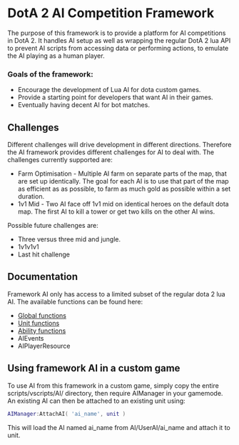 # DotA 2 AI Competition Framework
The purpose of this framework is to provide a platform for AI competitions in DotA 2. It handles AI setup as well as wrapping the regular DotA 2 lua API to prevent AI scripts from accessing data or performing actions, to emulate the AI playing as a human player.

### Goals of the framework:
+ Encourage the development of Lua AI for dota custom games.
+ Provide a starting point for developers that want AI in their games.
+ Eventually having decent AI for bot matches.

## Challenges
Different challenges will drive development in different directions. Therefore the AI framework provides different challenges for AI to deal with. The challenges currently supported are:
* Farm Optimisation - Multiple AI farm on separate parts of the map, that are set up identically. The goal for each AI is to use that part of the map as efficient as as possible, to farm as much gold as possible within a set duration.
* 1v1 Mid - Two AI face off 1v1 mid on identical heroes on the default dota map. The first AI to kill a tower or get two kills on the other AI wins.

Possible future challenges are:
* Three versus three mid and jungle.
* 1v1v1v1
* Last hit challenge

## Documentation
Framework AI only has access to a limited subset of the regular dota 2 lua AI. The available functions can be found here:
* [Global functions](https://github.com/ModDota/Dota2AIFramework/wiki/Global-AI-API)
* [Unit functions](https://github.com/ModDota/Dota2AIFramework/wiki/Unit-AI-API)
* [Ability functions](https://github.com/ModDota/Dota2AIFramework/wiki/Ability-AI-AI)
* AIEvents
* AIPlayerResource

## Using framework AI in a custom game
To use AI from this framework in a custom game, simply copy the entire scripts/vscripts/AI/ directory, then require AIManager in your gamemode. An existing AI can then be attached to an existing unit using:
```lua
AIManager:AttachAI( 'ai_name', unit )
```
This will load the AI named ai_name from AI/UserAI/ai_name and attach it to unit.
